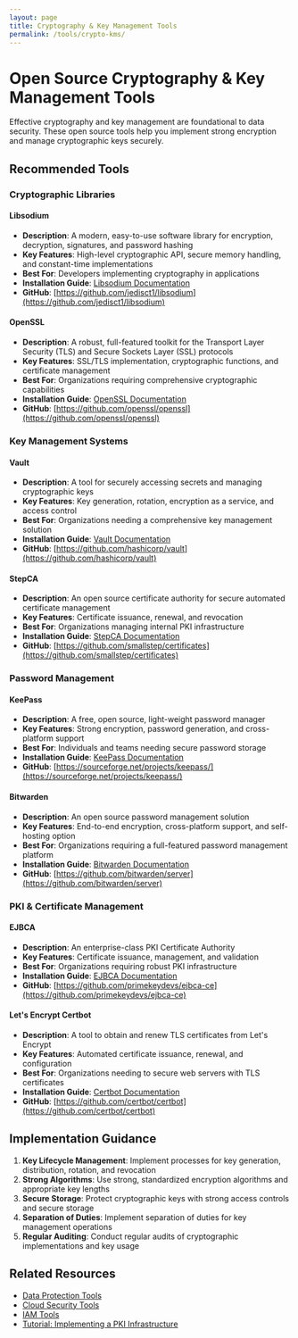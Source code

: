 ```yaml
---
layout: page
title: Cryptography & Key Management Tools
permalink: /tools/crypto-kms/
---
```


# Open Source Cryptography & Key Management Tools

Effective cryptography and key management are foundational to data security. These open source tools help you implement strong encryption and manage cryptographic keys securely.

## Recommended Tools

### Cryptographic Libraries

#### Libsodium
- **Description**: A modern, easy-to-use software library for encryption, decryption, signatures, and password hashing
- **Key Features**: High-level cryptographic API, secure memory handling, and constant-time implementations
- **Best For**: Developers implementing cryptography in applications
- **Installation Guide**: [Libsodium Documentation](https://doc.libsodium.org/)
- **GitHub**: [https://github.com/jedisct1/libsodium](https://github.com/jedisct1/libsodium)

#### OpenSSL
- **Description**: A robust, full-featured toolkit for the Transport Layer Security (TLS) and Secure Sockets Layer (SSL) protocols
- **Key Features**: SSL/TLS implementation, cryptographic functions, and certificate management
- **Best For**: Organizations requiring comprehensive cryptographic capabilities
- **Installation Guide**: [OpenSSL Documentation](https://www.openssl.org/docs/)
- **GitHub**: [https://github.com/openssl/openssl](https://github.com/openssl/openssl)

### Key Management Systems

#### Vault
- **Description**: A tool for securely accessing secrets and managing cryptographic keys
- **Key Features**: Key generation, rotation, encryption as a service, and access control
- **Best For**: Organizations needing a comprehensive key management solution
- **Installation Guide**: [Vault Documentation](https://learn.hashicorp.com/tutorials/vault/getting-started-install)
- **GitHub**: [https://github.com/hashicorp/vault](https://github.com/hashicorp/vault)

#### StepCA
- **Description**: An open source certificate authority for secure automated certificate management
- **Key Features**: Certificate issuance, renewal, and revocation
- **Best For**: Organizations managing internal PKI infrastructure
- **Installation Guide**: [StepCA Documentation](https://smallstep.com/docs/step-ca/installation)
- **GitHub**: [https://github.com/smallstep/certificates](https://github.com/smallstep/certificates)

### Password Management

#### KeePass
- **Description**: A free, open source, light-weight password manager
- **Key Features**: Strong encryption, password generation, and cross-platform support
- **Best For**: Individuals and teams needing secure password storage
- **Installation Guide**: [KeePass Documentation](https://keepass.info/help/base/index.html)
- **GitHub**: [https://sourceforge.net/projects/keepass/](https://sourceforge.net/projects/keepass/)

#### Bitwarden
- **Description**: An open source password management solution
- **Key Features**: End-to-end encryption, cross-platform support, and self-hosting option
- **Best For**: Organizations requiring a full-featured password management platform
- **Installation Guide**: [Bitwarden Documentation](https://bitwarden.com/help/install-on-premise/)
- **GitHub**: [https://github.com/bitwarden/server](https://github.com/bitwarden/server)

### PKI & Certificate Management

#### EJBCA
- **Description**: An enterprise-class PKI Certificate Authority
- **Key Features**: Certificate issuance, management, and validation
- **Best For**: Organizations requiring robust PKI infrastructure
- **Installation Guide**: [EJBCA Documentation](https://doc.primekey.com/ejbca/ejbca-installation)
- **GitHub**: [https://github.com/primekeydevs/ejbca-ce](https://github.com/primekeydevs/ejbca-ce)

#### Let's Encrypt Certbot
- **Description**: A tool to obtain and renew TLS certificates from Let's Encrypt
- **Key Features**: Automated certificate issuance, renewal, and configuration
- **Best For**: Organizations needing to secure web servers with TLS certificates
- **Installation Guide**: [Certbot Documentation](https://certbot.eff.org/docs/)
- **GitHub**: [https://github.com/certbot/certbot](https://github.com/certbot/certbot)

## Implementation Guidance

1. **Key Lifecycle Management**: Implement processes for key generation, distribution, rotation, and revocation
2. **Strong Algorithms**: Use strong, standardized encryption algorithms and appropriate key lengths
3. **Secure Storage**: Protect cryptographic keys with strong access controls and secure storage
4. **Separation of Duties**: Implement separation of duties for key management operations
5. **Regular Auditing**: Conduct regular audits of cryptographic implementations and key usage

## Related Resources

- [Data Protection Tools](/tools/14-data-protection.html)
- [Cloud Security Tools](/tools/07-cloud-security.html)
- [IAM Tools](/tools/06-iam.html)
- [Tutorial: Implementing a PKI Infrastructure](/tutorials/pki-infrastructure.html)